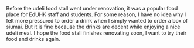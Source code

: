 Before the udeli food stall went under renovation, it was a popular food place for EdUHK staff and students.
For some reason, I have no idea why I felt more pressured to order a drink when I simply wanted to order a box of siumai.
But it is fine because the drinks are decent while enjoying a nice udeli meal.
I hope the food stall finishes renovating soon, I want to try their food and drinks again.